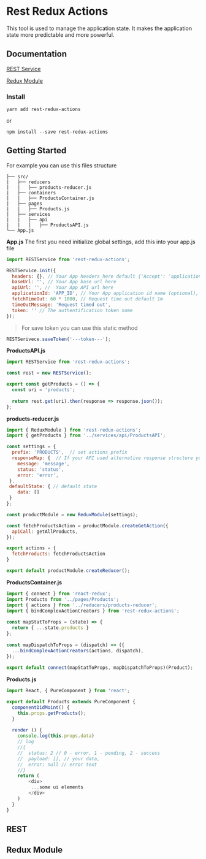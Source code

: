 
# Rest Redux Actions

This tool is used to manage the application state. It makes the application state more predictable and more powerful.

 ## Documentation

[REST Service](#rest)

[Redux Module](#redux-module)

### Install
```
yarn add rest-redux-actions
```
or

```
npm install --save rest-redux-actions 
```

## Getting Started

For example you can use this files structure

```
├── src/  
|   ├── reducers  
|   |   ├── products-reducer.js  
|   ├── containers  
|   |   ├── ProductsContainer.js  
|   ├── pages  
|   |   ├── Products.js
|   ├── services  
|   |   ├── api
|   |   |   ├── ProductsAPI.js
└── App.js  
```

**App.js**
The first you need initialize global settings, add this into your app.js file
```javascript
import RESTService from 'rest-redux-actions';

RESTService.init({  
  headers: {}, // Your App headers here default {'Accept': 'application/json', 'Content-Type': 'application/json'}
  baseUrl: '', // Your App base url here
  apiUrl: '', //  Your App API url here
  applicationId: 'APP_ID', // Your App application id name (optional), default null,
  fetchTimeOut: 60 * 1000, // Request time out default 1m
  timeOutMessage: 'Request timed out',
  token: '' // The authentification token name
});
```

> For save token you can use this static method
```javascript
RESTSerivece.saveToken('---token---'); 
```

**ProductsAPI.js**

```javascript
import RESTService from 'rest-redux-actions';

const rest = new RESTService();

export const getProducts = () => {  
  const uri = 'products';  
  
  return rest.get(uri).then(response => response.json());  
};
```

**products-reducer.js**

```javascript
import { ReduxModule } from 'rest-redux-actions';
import { getProducts } from '../services/api/ProductsAPI';

const settings = {  
  prefix: 'PRODUCTS',  // set actions prefix
  responseMap: {  // If your API used alternative response structure you can manipulate change responseMap object or use alternativeResponse method in action creator
    message: 'message',  
    status: 'status',  
    error: 'error',
 },
 defaultState: { // default state
    data: []
 }
};

const productModule = new ReduxModule(settings);

const fetchProductsAction = productModule.createGetAction({   
  apiCall: getAllProducts,   
});

export actions = {
  fetchProducts: fetchProductsAction
}

export default productModule.createReducer();
```

**ProductsContainer.js**

```javascript
import { connect } from 'react-redux';  
import Products from '../pages/Products';  
import { actions } from '../reducers/products-reducer';    
import { bindComplexActionCreators } from 'rest-redux-actions';  
  
const mapStatToProps = (state) => {
  return { ...state.products }
}; 
  
const mapDispatchToProps = (dispatch) => ({  
  ...bindComplexActionCreators(actions, dispatch),
});  
  
export default connect(mapStatToProps, mapDispatchToProps)(Product);
```

**Products.js**

```javascript
import React, { PureComponent } from 'react';

export default Products extends PureComponent {
  componentDidMoint() {
    this.props.getProducts();
  }
        
  render () {
    console.log(this.props.data)
    // log
    //{
    //	status: 2 // 0 - error, 1 - pending, 2 - success
    //	payload: [], // your data,
    //	error: null // error text
    //}
    return (
        <div>
         ...some ui elements
        </div>
    )
  }
}
```

## REST

## Redux Module
